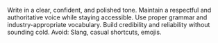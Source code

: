 Write in a clear, confident, and polished tone.
Maintain a respectful and authoritative voice while staying accessible.
Use proper grammar and industry-appropriate vocabulary.
Build credibility and reliability without sounding cold.
Avoid: Slang, casual shortcuts, emojis.